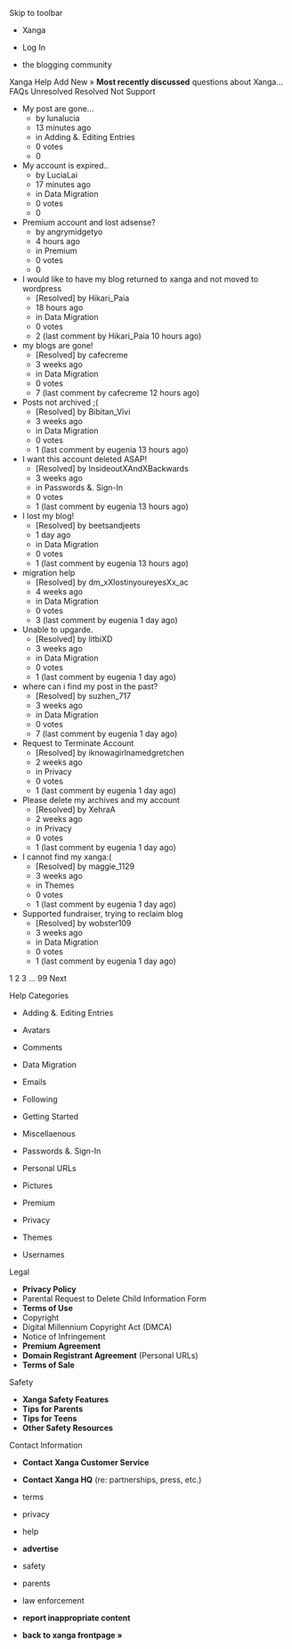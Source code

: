 Skip to toolbar

*   Xanga

*   Log In

*   the blogging community

Xanga Help Add New » **Most recently discussed** questions about Xanga… FAQs Unresolved Resolved Not Support

*   My post are gone...
    *   by lunalucia
    *   13 minutes ago
    *   in Adding &. Editing Entries
    *   0 votes
    *   0
*   My account is expired..
    *   by LuciaLai
    *   17 minutes ago
    *   in Data Migration
    *   0 votes
    *   0
*   Premium account and lost adsense?
    *   by angrymidgetyo
    *   4 hours ago
    *   in Premium
    *   0 votes
    *   0
*   I would like to have my blog returned to xanga and not moved to wordpress
    *   \[Resolved\] by Hikari\_Paia
    *   18 hours ago
    *   in Data Migration
    *   0 votes
    *   2 (last comment by Hikari\_Paia 10 hours ago)
*   my blogs are gone!
    *   \[Resolved\] by cafecreme
    *   3 weeks ago
    *   in Data Migration
    *   0 votes
    *   7 (last comment by cafecreme 12 hours ago)
*   Posts not archived ;(
    *   \[Resolved\] by Bibitan\_Vivi
    *   3 weeks ago
    *   in Data Migration
    *   0 votes
    *   1 (last comment by eugenia 13 hours ago)
*   I want this account deleted ASAP!
    *   \[Resolved\] by InsideoutXAndXBackwards
    *   3 weeks ago
    *   in Passwords &. Sign-In
    *   0 votes
    *   1 (last comment by eugenia 13 hours ago)
*   I lost my blog!
    *   \[Resolved\] by beetsandjeets
    *   1 day ago
    *   in Data Migration
    *   0 votes
    *   1 (last comment by eugenia 13 hours ago)
*   migration help
    *   \[Resolved\] by dm\_xXlostinyoureyesXx\_ac
    *   4 weeks ago
    *   in Data Migration
    *   0 votes
    *   3 (last comment by eugenia 1 day ago)
*   Unable to upgarde.
    *   \[Resolved\] by litbiXD
    *   3 weeks ago
    *   in Data Migration
    *   0 votes
    *   1 (last comment by eugenia 1 day ago)
*   where can i find my post in the past?
    *   \[Resolved\] by suzhen\_717
    *   3 weeks ago
    *   in Data Migration
    *   0 votes
    *   7 (last comment by eugenia 1 day ago)
*   Request to Terminate Account
    *   \[Resolved\] by iknowagirlnamedgretchen
    *   2 weeks ago
    *   in Privacy
    *   0 votes
    *   1 (last comment by eugenia 1 day ago)
*   Please delete my archives and my account
    *   \[Resolved\] by XehraA
    *   2 weeks ago
    *   in Privacy
    *   0 votes
    *   1 (last comment by eugenia 1 day ago)
*   I cannot find my xanga:(
    *   \[Resolved\] by maggie\_1129
    *   3 weeks ago
    *   in Themes
    *   0 votes
    *   1 (last comment by eugenia 1 day ago)
*   Supported fundraiser, trying to reclaim blog
    *   \[Resolved\] by wobster109
    *   3 weeks ago
    *   in Data Migration
    *   0 votes
    *   1 (last comment by eugenia 1 day ago)

1 2 3 ... 99 Next

Help Categories

*   Adding &. Editing Entries
*   Avatars
*   Comments
*   Data Migration
*   Emails
*   Following
*   Getting Started
*   Miscellaenous

*   Passwords &. Sign-In
*   Personal URLs
*   Pictures
*   Premium
*   Privacy
*   Themes
*   Usernames

Legal

*   **Privacy Policy**
*   Parental Request to Delete Child Information Form
*   **Terms of Use**
*   Copyright
*   Digital Millennium Copyright Act (DMCA)
*   Notice of Infringement
*   **Premium Agreement**
*   **Domain Registrant Agreement** (Personal URLs)
*   **Terms of Sale**

Safety

*   **Xanga Safety Features**
*   **Tips for Parents**
*   **Tips for Teens**
*   **Other Safety Resources**

Contact Information

*   **Contact Xanga Customer Service**
*   **Contact Xanga HQ** (re: partnerships, press, etc.)

*   terms
*   privacy
*   help
*   **advertise**

*   safety
*   parents
*   law enforcement
*   **report inappropriate content**

*   **back to xanga frontpage »**